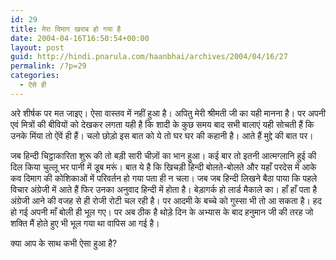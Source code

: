 ```yaml
---
id: 29
title: मेरा दिमाग खराब हो गया है
date: 2004-04-16T16:50:54+00:00
layout: post
guid: http://hindi.pnarula.com/haanbhai/archives/2004/04/16/27
permalink: /?p=29
categories:
  - ऐसे ही
---
```

अरे शीर्षक पर मत जाइए। ऐसा वास्तव में नहीं हुआ है। अपितु मेरी श्रीमती जी का यही मानना है। पर अपनी एवं मित्रों की बीवियों को देखकर लगता यही है कि शादी के कुछ समय बाद सभी बालाएं यही सोचती हैं कि उनके मिंया तो ऐंवें ही हैं। चलो छोड़ो इस बात को ये तो घर घर की कहानी है। आते हैं मुद्दे की बात पर।

जब हिन्दी चिट्ठाकारिता शुरू की तो बड़ी सारी चीज़ों का भान हुआ। कई बार तो इतनी आत्मग्लानि हुई की दिल किया चुल्लू भर पानी में डूब मरूं। बात ये है कि खिचड़ी हिन्दी बोलते-बोलते और यहाँ परदेस में आके कव दिमाग की कोशिकाओं में परिवर्तन हो गया पता ही न चला। जब जब हिन्दी लिखने बैठा पाया कि पहले विचार अंग्रेजी में आते हैं फिर उनका अनुवाद हिन्दी में होता है। बेड़ागर्क हो लार्ड मैकाले का। हाँ हाँ पता है अंग्रेजी आने की वजह से ही रोजी रोटी चल रही है। पर आदमी के बच्चे को गुस्सा भी तो आ सकता है। हद हो गई अपनी माँ बोली ही भूल गए। पर अब ठीक है थोड़े दिन के अभ्यास के बाद हनुमान जी की तरह जो शक्ति मैं होते हुए भी भूल गया था वापिस आ गई है।

क्या आप के साथ कभी ऐसा हुआ है?

